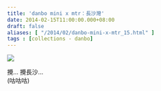```yaml
---
title: 'danbo mini x mtr：長沙灣'
date: 2014-02-15T11:00:00.000+08:00
draft: false
aliases: [ "/2014/02/danbo-mini-x-mtr_15.html" ]
tags : [collections - danbo]
---
```


[![](https://4.bp.blogspot.com/-TdV6UJ_k8KM/XC4NmuXWveI/AAAAAAAAD40/_0-dmttz47Yak_hiOa8L9B8QZhzQHZR-QCLcBGAs/s640/83.jpg)](https://4.bp.blogspot.com/-TdV6UJ_k8KM/XC4NmuXWveI/AAAAAAAAD40/_0-dmttz47Yak_hiOa8L9B8QZhzQHZR-QCLcBGAs/s1600/83.jpg)

攪... 攪長沙...  
(咕咕咕)